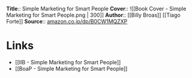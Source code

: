 
**Title**:: Simple Marketing for Smart People
**Cover**:: ![[Book Cover - Simple Marketing for Smart People.png | 300]]
**Author**:: [[Billy Broas]] [[Tiago Forte]]
**Source**:: [amazon.co.jp/dp/B0CW1MQZXP](www.amazon.co.jp/dp/B0CW1MQZXP)


# Links
- [[IIB - Simple Marketing for Smart People]]
- [[BoaP - Simple Marketing for Smart People]]
